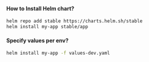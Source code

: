 ####  How to Install Helm chart?

```sh
helm repo add stable https://charts.helm.sh/stable
helm install my-app stable/app
```

####  Specify values per env?

```sh
helm install my-app -f values-dev.yaml
```
